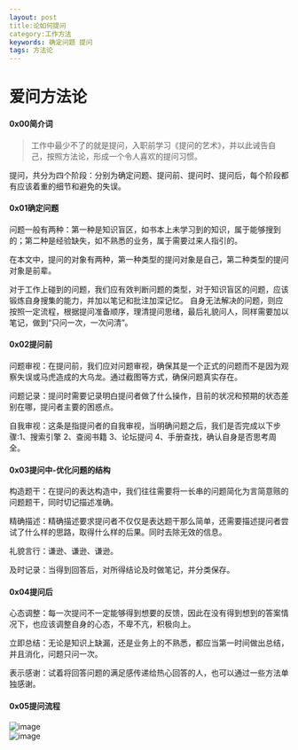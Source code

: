 ```yaml
---
layout: post
title:论如何提问
category:工作方法
keywords: 确定问题 提问
tags: 方法论
---
```




# 爱问方法论

#### 0x00简介词
> 工作中最少不了的就是提问，入职前学习《提问的艺术》，并以此诫告自己，按照方法论，形成一个令人喜欢的提问习惯。

提问，共分为四个阶段：分别为确定问题、提问前、提问时、提问后，每个阶段都有应该着重的细节和避免的失误。

#### 0x01确定问题
问题一般有两种：第一种是知识盲区，如书本上未学习到的知识，属于能够搜到的；第二种是经验缺失，如不熟悉的业务，属于需要过来人指引的。      


在本文中，提问的对象有两种，第一种类型的提问对象是自己，第二种类型的提问对象是前辈。      

对于工作上碰到的问题，我们应有效判断问题的类型，对于知识盲区的问题，应该锻炼自身搜集的能力，并加以笔记和批注加深记忆。 自身无法解决的问题，则应按照一定流程，根据提问准备顺序，理清提问思绪，最后礼貌问人，同样需要加以笔记，做到“只问一次，一次问清”。  

#### 0x02提问前
问题审视：在提问前，我们应对问题审视，确保其是一个正式的问题而不是因为观察失误或马虎造成的大乌龙。通过截图等方式，确保问题真实存在。

问题记录：提问时需要记录明白提问者做了什么操作，目前的状况和预期的状态差别在哪，提问者主要的困惑点。     

自我审视：这条是指提问者的自我审视，当明确问题之后，我们是否完成以下步骤:1、搜索引擎  2、查阅书籍  3、论坛提问  4、手册查找，确认自身是否思考周全。

#### 0x03提问中-优化问题的结构
构造题干：在提问的表达构造中，我们往往需要将一长串的问题简化为言简意赅的问题题干，同时切记描述准确。   

精确描述：精确描述要求提问者不仅仅是表达题干那么简单，还需要描述提问者尝试了什么样的思路，取得什么样的后果。同时去除无效的信息。

礼貌言行：谦逊、谦逊、谦逊。

及时记录：当得到回答后，对所得结论及时做笔记，并分类保存。

#### 0x04提问后  
心态调整：每一次提问不一定能够得到想要的反馈，因此在没有得到想到的答案情况下，也应该调整自身的心态，不卑不亢，积极向上。 


立即总结：无论是知识上缺漏，还是业务上的不熟悉，都应当第一时间做出总结，并且消化，问题只问一次。


表示感谢：试着将回答问题的满足感传递给热心回答的人，也可以通过一些方法单独感谢。


#### 0x05提问流程
![image](https://upload-images.jianshu.io/upload_images/10790272-190b52301789e31d.jpg?imageMogr2/auto-orient/strip|imageView2/2/format/webp)  
![image](https://note.youdao.com/yws/api/personal/file/91AD20B6C0AE465988EE8DFE88A4520E?method=download&shareKey=bbcd109366f78a9ad82df507070bac7a)